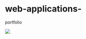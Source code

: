 # web-applications-
 <html>
   <body>
     <p>portfolio </p>
     <img src=https://github.com/valligudimella/web-applications-/blob/0b267df54b4900385ea6e1368bfa98790a4765f5/index.html>
   </body>
 </html>
